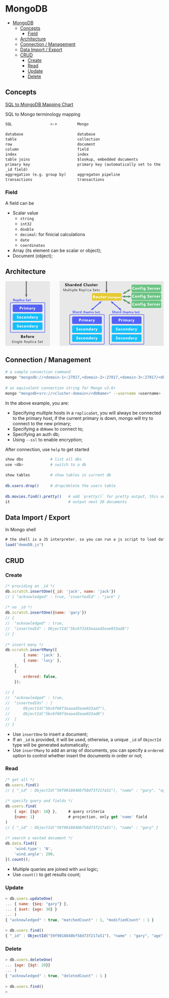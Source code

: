 MongoDB
========

- [MongoDB](#mongodb)
    - [Concepts](#concepts)
        - [Field](#field)
    - [Architecture](#architecture)
    - [Connection / Management](#connection--management)
    - [Data Import / Export](#data-import--export)
    - [CRUD](#crud)
        - [Create](#create)
        - [Read](#read)
        - [Update](#update)
        - [Delete](#delete)


## Concepts

[SQL to MongoDB Mapping Chart](https://docs.mongodb.com/manual/reference/sql-comparison/)

SQL to Mongo terminology mapping

```
SQL                 <->         Mongo

database                        database
table                           collection
row                             document
column                          field
index                           index
table joins                     $lookup, embedded documents
primary key                     primary key (automatically set to the _id field)
aggregation (e.g. group by)     aggregaton pipeline
transactions                    transactions
```

### Field

A field can be 

* Scalar value
    * `string` 
    * `int32`
    * `double`
    * `decimal`: for finicial calculations
    * `date`
    * `coordinates`
* Array (its element can be scalar or object);
* Document (object);


## Architecture

![MongoDB Sharding and Replica Set](./images/mongo-sharding-replicaset.png)



## Connection / Management

```sh
# a sample connection command
mongo "mongodb://<domain-1>:27017,<domain-2>:27017,<domain-3>:27017/<dbName>?replicaSet=sampleSet" --authenticationDatabase admin --ssl --username <username> --password <password>

# an equivalent connection string for Mongo v3.6+
mongo "mongodb+srv://<cluster-domain>/<dbName>" --username <username>
```

In the above example, you are:

* Specifying multiple hosts in a `replicaSet`, you will always be connected to the primary host, if the current primary is down, mongo will try to connect to the new primary;
* Specifying a `dbName` to connect to;
* Specifying an auth db;
* Using `--ssl` to enable encryption;


After connection, use `help` to get started

```sh
show dbs            # list all dbs
use <db>            # switch to a db

show tables         # show tables in current db

db.users.drop()     # drop/delete the users table

db.movies.find().pretty()   # add `pretty()` for pretty output, this output 20 documents by default
it                          # output next 20 documents
```


## Data Import / Export

In Mongo shell

```js
# the shell is a JS interpreter, so you can run a js script to load data
load("demoDB.js")
```


## CRUD

### Create

```js
/* providing an _id */
db.scratch.insertOne({_id: 'jack', name: 'jack'})
// { "acknowledged" : true, "insertedId" : "jack" }

/* no _id */
db.scratch.insertOne({name: 'gary'})
// {
// 	"acknowledged" : true,
// 	"insertedId" : ObjectId("5bc6f3183eaaad3eae033ad6")
// }

/* insert many */
db.scratch.insertMany([
        { name: 'jack' }, 
        { name: 'lucy' },
    ], 
    {
        ordered: false,
    });

// {
// 	"acknowledged" : true,
// 	"insertedIds" : [
// 		ObjectId("5bc6f60f3eaaad3eae033ad7"),
// 		ObjectId("5bc6f60f3eaaad3eae033ad8")
// 	]
// }
```

* Use `insertOne` to insert a document;
* If an `_id` is provided, it will be used, otherwise, a unique `_id` of `ObjectId` type will be generated automatically;
* Use `insertMany` to add an array of documents, you can specify a `ordered` option to control whether insert the documents in order or not;


### Read

```js
/* get all */
db.users.find()
// { "_id" : ObjectId("59f9018840bf58d73f217a51"), "name" : "gary", "age" : 20 }

/* specify query and fields */
db.users.find( 
    { age: {$gt: 18} },     # query criteria
    {name: 1}               # projection, only get 'name' field
)
// { "_id" : ObjectId("59f9018840bf58d73f217a51"), "name" : "gary" }

/* search a nested document */
db.data.find({
    'wind.type': 'N',
    'wind.angle': 290,
}).count();
```

* Multiple queries are joined with `and` logic;
* Use `count()` to get results count;


### Update

```js
> db.users.updateOne(
... { name: {$eq: "gary"} },
... { $set: {age: 30} }
... )
{ "acknowledged" : true, "matchedCount" : 1, "modifiedCount" : 1 }

> db.users.find()
{ "_id" : ObjectId("59f9018840bf58d73f217a51"), "name" : "gary", "age" : 30 }
```

### Delete

```js
> db.users.deleteOne(
... {age: {$gt: 20}}
... )
{ "acknowledged" : true, "deletedCount" : 1 }

> db.users.find()
> 
```
